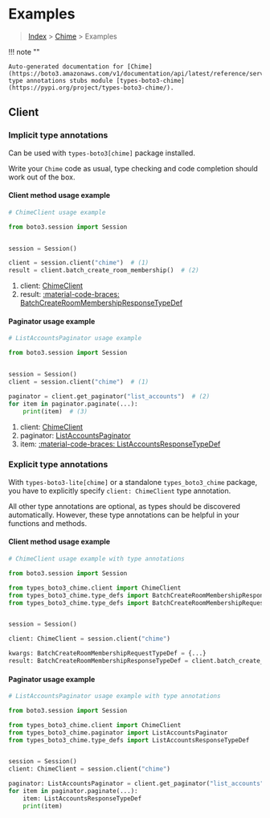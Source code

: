 # Examples

> [Index](../README.md) > [Chime](./README.md) > Examples

!!! note ""

    Auto-generated documentation for [Chime](https://boto3.amazonaws.com/v1/documentation/api/latest/reference/services/chime.html#chime)
    type annotations stubs module [types-boto3-chime](https://pypi.org/project/types-boto3-chime/).

## Client

### Implicit type annotations

Can be used with `types-boto3[chime]` package installed.

Write your `Chime` code as usual,
type checking and code completion should work out of the box.


#### Client method usage example

```python
# ChimeClient usage example

from boto3.session import Session


session = Session()

client = session.client("chime")  # (1)
result = client.batch_create_room_membership()  # (2)
```

1. client: [ChimeClient](./client.md)
2. result: [:material-code-braces: BatchCreateRoomMembershipResponseTypeDef](./type_defs.md#batchcreateroommembershipresponsetypedef)



#### Paginator usage example

```python
# ListAccountsPaginator usage example

from boto3.session import Session


session = Session()
client = session.client("chime")  # (1)

paginator = client.get_paginator("list_accounts")  # (2)
for item in paginator.paginate(...):
    print(item)  # (3)
```

1. client: [ChimeClient](./client.md)
2. paginator: [ListAccountsPaginator](./paginators.md#listaccountspaginator)
3. item: [:material-code-braces: ListAccountsResponseTypeDef](./type_defs.md#listaccountsresponsetypedef)




### Explicit type annotations

With `types-boto3-lite[chime]`
or a standalone `types_boto3_chime` package, you have to explicitly specify `client: ChimeClient` type annotation.

All other type annotations are optional, as types should be discovered automatically.
However, these type annotations can be helpful in your functions and methods.


#### Client method usage example

```python
# ChimeClient usage example with type annotations

from boto3.session import Session

from types_boto3_chime.client import ChimeClient
from types_boto3_chime.type_defs import BatchCreateRoomMembershipResponseTypeDef
from types_boto3_chime.type_defs import BatchCreateRoomMembershipRequestTypeDef


session = Session()

client: ChimeClient = session.client("chime")

kwargs: BatchCreateRoomMembershipRequestTypeDef = {...}
result: BatchCreateRoomMembershipResponseTypeDef = client.batch_create_room_membership(**kwargs)
```



#### Paginator usage example

```python
# ListAccountsPaginator usage example with type annotations

from boto3.session import Session

from types_boto3_chime.client import ChimeClient
from types_boto3_chime.paginator import ListAccountsPaginator
from types_boto3_chime.type_defs import ListAccountsResponseTypeDef


session = Session()
client: ChimeClient = session.client("chime")

paginator: ListAccountsPaginator = client.get_paginator("list_accounts")
for item in paginator.paginate(...):
    item: ListAccountsResponseTypeDef
    print(item)
```




